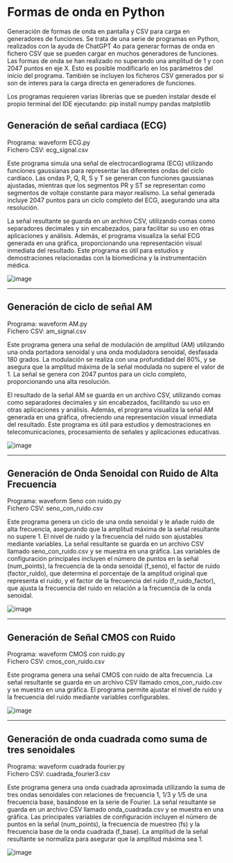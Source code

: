 # Formas de onda en Python
Generación de formas de onda en pantalla y CSV para carga en generadores de funciones.
Se trata de una serie de programas en Python, realizados con la ayuda de ChatGPT 4o para generar formas de onda en fichero CSV que se pueden cargar en muchos generadores de funciones. Las formas de onda se han realizado no superando una amplitud de 1 y con 2047 puntos en eje X. Esto es posible modificarlo en los parámetros del inicio del programa. También se incluyen los ficheros CSV generados por si son de interes para la carga directa en generadores de funciones.

Los programas requieren varias librerías que se pueden instalar desde el propio terminal del IDE ejecutando: pip install numpy pandas matplotlib


## Generación de señal cardiaca (ECG)

Programa: waveform ECG.py<br>
Fichero CSV: ecg_signal.csv<br>

Este programa simula una señal de electrocardiograma (ECG) utilizando funciones gaussianas para representar las diferentes ondas del ciclo cardíaco. Las ondas P, Q, R, S y T se generan con funciones gaussianas ajustadas, mientras que los segmentos PR y ST se representan como segmentos de voltaje constante para mayor realismo. La señal generada incluye 2047 puntos para un ciclo completo del ECG, asegurando una alta resolución.

La señal resultante se guarda en un archivo CSV, utilizando comas como separadores decimales y sin encabezados, para facilitar su uso en otras aplicaciones y análisis. Además, el programa visualiza la señal ECG generada en una gráfica, proporcionando una representación visual inmediata del resultado. Este programa es útil para estudios y demostraciones relacionadas con la biomedicina y la instrumentación médica.

![image](https://github.com/user-attachments/assets/93b28b33-8eca-433a-a280-f2022423d258)

---

## Generación de ciclo de señal AM

Programa: waveform AM.py<br>
Fichero CSV: am_signal.csv<br>

Este programa genera una señal de modulación de amplitud (AM) utilizando una onda portadora senoidal y una onda moduladora senoidal, desfasada 180 grados. La modulación se realiza con una profundidad del 80%, y se asegura que la amplitud máxima de la señal modulada no supere el valor de 1. La señal se genera con 2047 puntos para un ciclo completo, proporcionando una alta resolución.

El resultado de la señal AM se guarda en un archivo CSV, utilizando comas como separadores decimales y sin encabezados, facilitando su uso en otras aplicaciones y análisis. Además, el programa visualiza la señal AM generada en una gráfica, ofreciendo una representación visual inmediata del resultado. Este programa es útil para estudios y demostraciones en telecomunicaciones, procesamiento de señales y aplicaciones educativas.

![image](https://github.com/user-attachments/assets/1e5a1e46-fc72-4f85-9a56-883dceed196f)

---
## Generación de Onda Senoidal con Ruido de Alta Frecuencia

Programa: waveform Seno con ruido.py<br>
Fichero CSV: seno_con_ruido.csv<br>

Este programa genera un ciclo de una onda senoidal y le añade ruido de alta frecuencia, asegurando que la amplitud máxima de la señal resultante no supere 1. El nivel de ruido y la frecuencia del ruido son ajustables mediante variables. La señal resultante se guarda en un archivo CSV llamado seno_con_ruido.csv y se muestra en una gráfica. Las variables de configuración principales incluyen el número de puntos en la señal (num_points), la frecuencia de la onda senoidal (f_seno), el factor de ruido (factor_ruido), que determina el porcentaje de la amplitud original que representa el ruido, y el factor de la frecuencia del ruido (f_ruido_factor), que ajusta la frecuencia del ruido en relación a la frecuencia de la onda senoidal.

![image](https://github.com/user-attachments/assets/ac1aa39c-c4f3-45fd-9a1a-4d504de3aba9)

---
## Generación de Señal CMOS con Ruido

Programa: waveform CMOS con ruido.py<br>
Fichero CSV: cmos_con_ruido.csv<br>

Este programa genera una señal CMOS con ruido de alta frecuencia. La señal resultante se guarda en un archivo CSV llamado cmos_con_ruido.csv y se muestra en una gráfica. El programa permite ajustar el nivel de ruido y la frecuencia del ruido mediante variables configurables. 

![image](https://github.com/user-attachments/assets/427f5d48-f251-4e26-bd00-b80dcb2413a9)

---
## Generación de onda cuadrada como suma de tres senoidales

Programa: waveform cuadrada fourier.py<br>
Fichero CSV: cuadrada_fourier3.csv<br>

Este programa genera una onda cuadrada aproximada utilizando la suma de tres ondas senoidales con relaciones de frecuencia 1, 1/3 y 1/5 de una frecuencia base, basándose en la serie de Fourier. La señal resultante se guarda en un archivo CSV llamado onda_cuadrada.csv y se muestra en una gráfica. Las principales variables de configuración incluyen el número de puntos en la señal (num_points), la frecuencia de muestreo (fs) y la frecuencia base de la onda cuadrada (f_base). La amplitud de la señal resultante se normaliza para asegurar que la amplitud máxima sea 1.

![image](https://github.com/user-attachments/assets/1792f73d-9c7f-4bf8-9a2d-266cfc87f84a)
